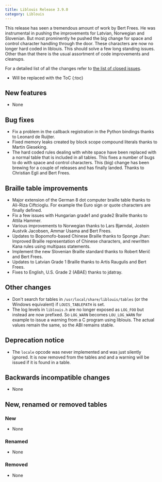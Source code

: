 ```yaml
---
title: Liblouis Release 3.9.0
category: Liblouis
---
```


This release has seen a tremendous amount of work by Bert Frees. He was instrumental in pushing the improvements for Latvian, Norwegian and Slovenian. But most prominently he pushed the big change for space and control character handling through the door. These characters are now no longer hard coded in liblouis. This should solve a few long standing issues. Other than that there is the usual assortment of code improvements and cleanups.

For a detailed list of all the changes refer to [the list of closed issues](https://github.com/liblouis/liblouis/milestone/19?closed=1).


* Will be replaced with the ToC
{:toc}

## New features

-   None

## Bug fixes

-   Fix a problem in the callback registration in the Python bindings thanks to Leonard de Ruijter.
-   Fixed memory leaks created by block scope compound literals thanks to Martin Gieseking.
-   The hard coded rules dealing with white space have been replaced with a normal table that is included in all tables. This fixes a number of bugs to do with space and control characters. This (big) change has been brewing for a couple of releases and has finally landed. Thanks to Christian Egli and Bert Frees.


## Braille table improvements

-   Major extension of the German 8 dot computer braille table thanks to Ali-Riza Ciftcioglu. For example the Euro sign or quote characters are finally defined.
-   Fix a few issues with Hungarian grade1 and grade2 Braille thanks to Attila Hammer.
-   Various improvements to Norwegian thanks to Lars Bjørndal, Jostein Austvik Jacobsen, Ammar Usama and Bert Frees.
-   Updates to Bopomofo-based Chinese Braille thanks to Sponge Jhan: Improved Braille representation of Chinese characters, and rewritten Kana rules using multipass statements.
-   Implement the new Slovenian Braille standard thanks to Robert Merič and Bert Frees.
-   Updates to Latvian Grade 1 Braille thanks to Artis Raugulis and Bert Frees.
-   Fixes to English, U.S. Grade 2 (ABAE) thanks to jdatray.


## Other changes

-   Don't search for tables in `/usr/local/share/liblouis/tables` (or the Windows equivalent) if `LOUIS_TABLEPATH` is set.
-   The log levels in `liblouis.h` are no longer exposed as `LOG_FOO` but instead are now prefixed. So `LOG_WARN` becomes `LOU_LOG_WARN` for example to issue a warning from a C program using liblouis. The actual values remain the same, so the ABI remains stable.


## Deprecation notice

-   The `locale` opcode was never implemented and was just silently ignored. It is now removed from the tables and and a warning will be issued if it is found in a table.


## Backwards incompatible changes

- None

## New, renamed or removed tables


### New

-   None


### Renamed

-   None


### Removed

-   None

